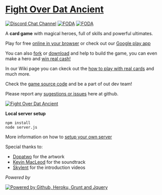 # [Fight Over Dat Ancient][1]

[![Discord Chat Channel](https://foda-app.herokuapp.com/client/img/discord.png)][2]
  [![FODA](https://foda-app.herokuapp.com/client/img/campaign/ico_rosh.png)][1]  [![FODA](https://foda-app.herokuapp.com/client/img/ratingsymbol_t.png)][8]

A **card game** with magical heroes, full of skills and powerful ultimates.

Play for free [online in your browser][1] or check out our [Google play app][10]

You can also [fork][3] or [download][4] and help to build the game, you can even make a hero and [win real cash!][5]

In our Wiki page you can ckeck out the [how to play with real cards][8] and much more.

Check the [game source code](https://github.com/rafaelcastrocouto/foda) and be a part of out dev team!

Please report any [sugestions or issues][9] here at github.

[![Fight Over Dat Ancient](https://foda-app.herokuapp.com/client/img/banner.jpg)][1]

**Local server setup**

    npm install
    node server.js

More information on how to [setup your own server][9]

Special thanks to:

 - [Dopatwo](https://www.youtube.com/user/dopatwo) for the artwork 
 - [Kevin MacLeod](https://www.youtube.com/user/kmmusic) for the soundtrack
 - [Skylent](https://www.youtube.com/user/SkylentGames) for the introduction videos

*Powered by*

[![Powered by Github, Heroku, Grunt and Jquery](https://foda-app.herokuapp.com/client/img/poweredby-banner.jpg)][1]

[1]: https://foda-app.herokuapp.com/

[2]: https://discord.gg/FvTDss3

[3]: https://github.com/rafaelcastrocouto/foda/fork

[4]: https://github.com/rafaelcastrocouto/foda/archive/gh-pages.zip

[5]: https://github.com/rafaelcastrocouto/dotacard/wiki/How-to-develop-a-new-hero

[6]: https://github.com/rafaelcastrocouto/dotacard/wiki

[7]: https://github.com/rafaelcastrocouto/foda/issues/new

[8]: http://www.esrb.org/ratings/ratings_guide.aspx#rating_categories

[9]: https://github.com/rafaelcastrocouto/dotacard/wiki/How-to-setup-a-local-server

[10]: https://play.google.com/store/apps/details?id=fodaapp.herokuapp.com.foda


